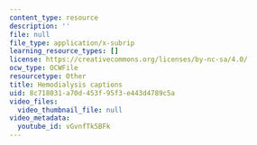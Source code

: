 ```yaml
---
content_type: resource
description: ''
file: null
file_type: application/x-subrip
learning_resource_types: []
license: https://creativecommons.org/licenses/by-nc-sa/4.0/
ocw_type: OCWFile
resourcetype: Other
title: Hemodialysis captions
uid: 8c718031-a70d-453f-95f3-e443d4789c5a
video_files:
  video_thumbnail_file: null
video_metadata:
  youtube_id: vGvnfTk5BFk
---
```

